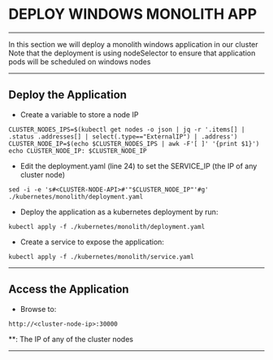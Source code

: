 # DEPLOY WINDOWS MONOLITH APP
---

In this section we will deploy a monolith windows application in our cluster
Note that the deployment is using nodeSelector to ensure that application pods will be scheduled on windows nodes

---

## Deploy the Application

 - Create a variable to store a node IP
```
CLUSTER_NODES_IPS=$(kubectl get nodes -o json | jq -r '.items[] | .status .addresses[] | select(.type=="ExternalIP") | .address')
CLUSTER_NODE_IP=$(echo $CLUSTER_NODES_IPS | awk -F'[ ]' '{print $1}')
echo CLUSTER_NODE_IP: $CLUSTER_NODE_IP
```

 - Edit the deployment.yaml (line 24) to set the SERVICE_IP (the IP of any cluster node)
```
sed -i -e 's#<CLUSTER-NODE-API>#'"$CLUSTER_NODE_IP"'#g' ./kubernetes/monolith/deployment.yaml
```

 - Deploy the application as a kubernetes deployment by run:
```
kubectl apply -f ./kubernetes/monolith/deployment.yaml
```

 - Create a service to expose the application:
```
kubectl apply -f ./kubernetes/monolith/service.yaml
```

---

## Access the Application

 - Browse to:
```
http://<cluster-node-ip>:30000
```

**<cluster-node-ip>: The IP of any of the cluster nodes

---

